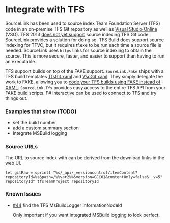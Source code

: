 # Integrate with TFS

SourceLink has been used to source index Team Foundation Server (TFS) code in an on-premise TFS Git repository as well as [Visual Studio Online](http://www.visualstudio.com/) (VSO). TFS 2013 [does not yet support](http://stackoverflow.com/questions/24663813/is-source-indexing-for-git-builds-possible-in-tfs-2013) source indexing TFS Git code. SourceLink provides a solution for doing so. TFS Build does support source indexing for TFVC, but it requires tf.exe to be run each time a source file is needed. SourceLink uses `https` links for source indexing to obtain the source. This is more secure, faster, and easier to support than having to run an executable.

TFS support builds on top of the FAKE support. `SoureLink.Fake` ships with a TFS build templates [TfsGit.xaml](https://github.com/ctaggart/SourceLink/blob/master/Fake/TfsGit.xaml) and [VsoGit.xaml](https://github.com/ctaggart/SourceLink/blob/master/Fake/VsoGit.xaml). They simply delegate the work to FAKE, allowing you to [code your TFS builds using FAKE instead of XAML](http://blog.ctaggart.com/2014/01/code-your-tfs-builds-in-f-instead-of.html). `SourceLink.Tfs` provides easy access to the entire TFS API from your FAKE build scripts. F# Interactive can be used to connect to TFS and try things out.

### Examples that show (TODO)
  * set the build number
  * add a custom summary section
  * integrate MSBuild logging

### Source URLs
The URL to source index with can be derived from the download links in the web UI.

    let gitRaw = sprintf "%s/_api/_versioncontrol/itemContent?repositoryId=%s&path=/%%var2%%&version=GC{0}&contentOnly=false&__v=5" repositoryId" tfsTeamProject repositoryId

### Known Issues
  * [#44](https://github.com/ctaggart/SourceLink/issues/44) find the TFS MsBuildLogger InformationNodeId

    Only important if you want integrated MSBuild logging to look perfect.